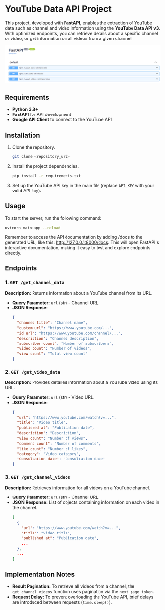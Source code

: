 # YouTube Data API Project

This project, developed with **FastAPI**, enables the extraction of YouTube data such as channel and video information using the **YouTube Data API v3**. With optimized endpoints, you can retrieve details about a specific channel or video, or get information on all videos from a given channel.

!['fastapi plataform'](image/fastapi.PNG)



## Requirements

- **Python 3.8+**
- **FastAPI** for API development
- **Google API Client** to connect to the YouTube API

## Installation

1. Clone the repository.
   ```bash
   git clone <repository_url>
   ```
2. Install the project dependencies.
   ```bash
   pip install -r requirements.txt
   ```
3. Set up the YouTube API key in the main file (replace `API_KEY` with your valid API key).

## Usage

To start the server, run the following command:
```bash
uvicorn main:app --reload
```

Remember to access the API documentation by adding /docs to the generated URL, like this: http://127.0.0.1:8000/docs. This will open FastAPI's interactive documentation, making it easy to test and explore endpoints directly.

## Endpoints

### 1. `GET /get_channel_data`
**Description:** Returns information about a YouTube channel from its URL.

- **Query Parameter:** `url` (str) - Channel URL.
- **JSON Response:**
  ```json
  {
    "channel title": "Channel name",
    "custom url": "https://www.youtube.com/...",
    "id url": "https://www.youtube.com/channel/...",
    "description": "Channel description",
    "subscriber count": "Number of subscribers",
    "video count": "Number of videos",
    "view count": "Total view count"
  }
  ```

### 2. `GET /get_video_data`
**Description:** Provides detailed information about a YouTube video using its URL.

- **Query Parameter:** `url` (str) - Video URL.
- **JSON Response:**
  ```json
  {
    "url": "https://www.youtube.com/watch?v=...",
    "title": "Video title",
    "published at": "Publication date",
    "description": "Description",
    "view count": "Number of views",
    "comment count": "Number of comments",
    "like count": "Number of likes",
    "category": "Video category",
    "Consultation date": "Consultation date"
  }
  ```

### 3. `GET /get_channel_videos`
**Description:** Retrieves information for all videos on a YouTube channel.

- **Query Parameter:** `url` (str) - Channel URL.
- **JSON Response:** List of objects containing information on each video in the channel.
  ```json
  [
    {
      "url": "https://www.youtube.com/watch?v=...",
      "title": "Video title",
      "published at": "Publication date",
      ...
    },
    ...
  ]
  ```

## Implementation Notes

- **Result Pagination:** To retrieve all videos from a channel, the `get_channel_videos` function uses pagination via the `next_page_token`.
- **Request Delay:** To prevent overloading the YouTube API, brief delays are introduced between requests (`time.sleep()`).